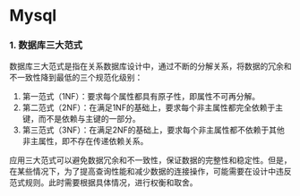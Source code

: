 # Mysql

### 1. 数据库三大范式

数据库三大范式是指在关系数据库设计中，通过不断的分解关系，将数据的冗余和不一致性降到最低的三个规范化级别：

1. 第一范式（1NF）：要求每个属性都具有原子性，即属性不可再分解。
2. 第二范式（2NF）：在满足1NF的基础上，要求每个非主属性都完全依赖于主键，而不是依赖与主键的一部分。
3. 第三范式（3NF）：在满足2NF的基础上，要求每个非主属性都不依赖于其他非主属性，即不存在传递依赖关系。

应用三大范式可以避免数据冗余和不一致性，保证数据的完整性和稳定性。但是，在某些情况下，为了提高查询性能和减少数据的连接操作，可能需要在设计中违反范式规则。此时需要根据具体情况，进行权衡和取舍。